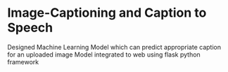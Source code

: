 # Image-Captioning and Caption to Speech
Designed Machine Learning Model which can predict appropriate caption for an uploaded image
Model integrated to web using flask python framework
